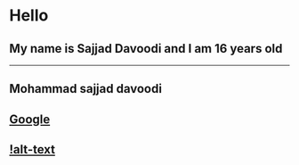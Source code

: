 # Hello
## My name is Sajjad Davoodi and I am 16 years old
---
Mohammad sajjad davoodi
---
[Google](google.com)
---
[!alt-text](imge.url)
---

